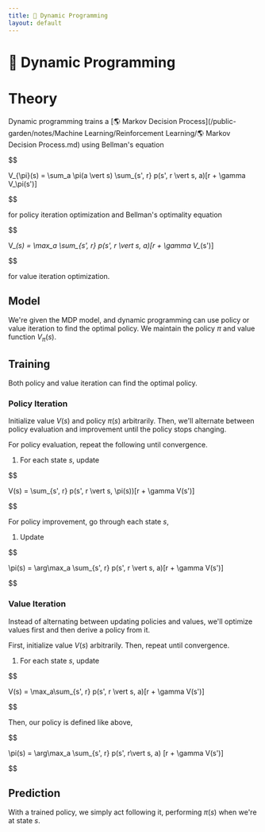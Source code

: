 ```yaml
---
title: 🧨 Dynamic Programming
layout: default
---
```


# 🧨 Dynamic Programming

# Theory
Dynamic programming trains a [🌎 Markov Decision Process](/public-garden/notes/Machine Learning/Reinforcement Learning/🌎 Markov Decision Process.md) using Bellman's equation 

$$

V_{\pi}(s) = \sum_a \pi(a \vert s) \sum_{s', r} p(s', r \vert s, a)[r + \gamma V_\pi(s')]

$$

 for policy iteration optimization and Bellman's optimality equation 

$$

V_*(s) = \max_a \sum_{s', r} p(s', r \vert s, a)[r + \gamma V_*(s')]

$$

 for value iteration optimization.

## Model
We're given the MDP model, and dynamic programming can use policy or value iteration to find the optimal policy. We maintain the policy $\pi$ and value function $V_\pi(s)$.

## Training
Both policy and value iteration can find the optimal policy.

### Policy Iteration
Initialize value $V(s)$ and policy $\pi(s)$ arbitrarily. Then, we'll alternate between policy evaluation and improvement until the policy stops changing.

For policy evaluation, repeat the following until convergence.
1. For each state $s$, update 

$$

V(s) = \sum_{s', r} p(s', r \vert s, \pi(s))[r + \gamma V(s')]

$$

For policy improvement, go through each state $s$,
1. Update 

$$

\pi(s) = \arg\max_a \sum_{s', r} p(s', r \vert s, a)[r + \gamma V(s')]

$$

### Value Iteration
Instead of alternating between updating policies and values, we'll optimize values first and then derive a policy from it.

First, initialize value $V(s)$ arbitrarily. Then, repeat until convergence.
1. For each state $s$, update 

$$

V(s) = \max_a\sum_{s', r} p(s', r \vert s, a)[r + \gamma V(s')]

$$

Then, our policy is defined like above, 

$$

\pi(s) = \arg\max_a \sum_{s', r} p(s', r\vert s, a) [r + \gamma V(s')]

$$

## Prediction
With a trained policy, we simply act following it, performing $\pi(s)$ when we're at state $s$.